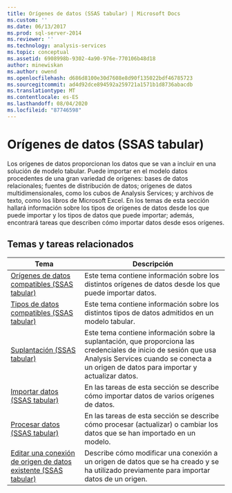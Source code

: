 ```yaml
---
title: Orígenes de datos (SSAS tabular) | Microsoft Docs
ms.custom: ''
ms.date: 06/13/2017
ms.prod: sql-server-2014
ms.reviewer: ''
ms.technology: analysis-services
ms.topic: conceptual
ms.assetid: 6908998b-9302-4a90-976e-770106b48d18
author: minewiskan
ms.author: owend
ms.openlocfilehash: d686d8100e30d7608e8d90f135022bdf46785723
ms.sourcegitcommit: ad4d92dce894592a259721a1571b1d8736abacdb
ms.translationtype: MT
ms.contentlocale: es-ES
ms.lasthandoff: 08/04/2020
ms.locfileid: "87746598"
---
```

# <a name="data-sources-ssas-tabular"></a>Orígenes de datos (SSAS tabular)
  Los orígenes de datos proporcionan los datos que se van a incluir en una solución de modelo tabular. Puede importar en el modelo datos procedentes de una gran variedad de orígenes: bases de datos relacionales; fuentes de distribución de datos; orígenes de datos multidimensionales, como los cubos de Analysis Services; y archivos de texto, como los libros de Microsoft Excel. En los temas de esta sección hallará información sobre los tipos de orígenes de datos desde los que puede importar y los tipos de datos que puede importar; además, encontrará tareas que describen cómo importar datos desde esos orígenes.  
  
## <a name="related-topics-and-tasks"></a>Temas y tareas relacionados  
  
|Tema|Descripción|  
|-----------|-----------------|  
|[Orígenes de datos compatibles &#40;SSAS tabular&#41;](tabular-models/data-sources-supported-ssas-tabular.md)|Este tema contiene información sobre los distintos orígenes de datos desde los que puede importar datos.|  
|[Tipos de datos compatibles &#40;SSAS tabular&#41;](tabular-models/data-types-supported-ssas-tabular.md)|Este tema contiene información sobre los distintos tipos de datos admitidos en un modelo tabular.|  
|[Suplantación &#40;SSAS tabular&#41;](tabular-models/impersonation-ssas-tabular.md)|Este tema contiene información sobre la suplantación, que proporciona las credenciales de inicio de sesión que usa Analysis Services cuando se conecta a un origen de datos para importar y actualizar datos.|  
|[Importar datos &#40;SSAS tabular&#41;](import-data-ssas-tabular.md)|En las tareas de esta sección se describe cómo importar datos de varios orígenes de datos.|  
|[Procesar datos &#40;SSAS tabular&#41;](process-data-ssas-tabular.md)|En las tareas de esta sección se describe cómo procesar (actualizar) o cambiar los datos que se han importado en un modelo.|  
|[Editar una conexión de origen de datos existente &#40;SSAS tabular&#41;](edit-an-existing-data-source-connection-ssas-tabular.md)|Describe cómo modificar una conexión a un origen de datos que se ha creado y se ha utilizado previamente para importar datos de un origen.|  
  
  
